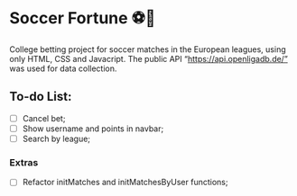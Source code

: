 # Soccer Fortune ⚽💸

College betting project for soccer matches in the European leagues, using only HTML, CSS and Javacript. 
The public API “https://api.openligadb.de/” was used for data collection.

## To-do List: 

- [ ] Cancel bet;
- [ ] Show username and points in navbar;
- [ ] Search by league;

### Extras

- [ ] Refactor initMatches and initMatchesByUser functions;
